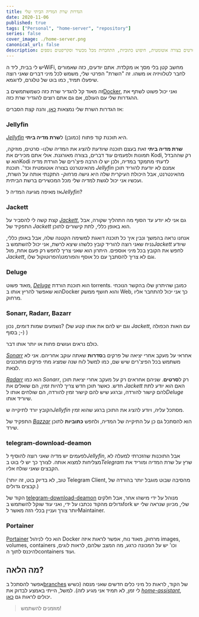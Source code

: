 ```yaml
---
title: הגדרות שרת המדיה הביתי שלי
date: 2020-11-06
published: true
tags: ["Personal", "home-server", "repository"]
series: false
cover_image: ./home-server.png
canonical_url: false
description: איך מוגדר שרת המדיה הביתי שלי, להורדת סדרות וסרטים בצורה אוטומטית, חיפוש כתוביות, התחברות מכל מכשיר וסקריפטים נוספים
---
```


יש לי בבית, ליד הWiFi, מחשב קטן בלי מסך או מקלדת. אתם יודעים, כזה שאמורים לחבר לטלוויזיה או משהו. זה "השרת" הפרטי שלי, משמש לכל מיני דברים שאני רוצה שיפעלו תמיד, כמו בוט של טלגרם, לדוגמא.

זה מאוד קל להגדיר שרת כזה כשמשתמשים ב[Docker](/docker/), ואני יכול פשוט לשתף את ההגדרות שלי עם העולם, אם גם אתם רוצים להגדיר שרת כזה.

אז הגדרות השרת שלי נמצאות [כאן](https://github.com/baruchiro/home-server), והנה קצת הסברים:

### Jellyfin

_[Jellyfin](https://jellyfin.org/)_ היא תוכנת קוד פתוח (כמובן) ל**שרת מדיה ביתי**.

**שרת מדיה ביתי** זאת בעצם תוכנה שיודעת להציג את המדיה שלנו- סרטים, מוזיקה, תמונות ולפעמים עוד דברים, בצורה מאורגנת. אולי אתם מכירים את Kodi, רק שההבדל הוא שKodi לדעתי מתמקד במדיה, ולכן יש לו הרבה פיצ'רים של הורדת מדיה מהאינטרנט בצורה אוטומטית וכד'. תוכנת _Jellyfin_ אמנם לא יודעת להוריד תוכן מהאינטרנט, אבל היכולת העיקרית שלה היא _גישה מרחוק_- התקנתי אותה על השרת, ועכשיו אני יכול לגשת למדיה שלי מכל המכשירים ברשת הביתית.

אז מאיפה מגיעה המדיה ל*Jellyfin*?

### Jackett

קצת קשה לי להסביר על _[Jackett](https://github.com/Jackett/Jackett)_, גם אני לא יודע עד הסוף מה התהליך שקורה, אבל התפקיד של _Jackett_ הוא באופן כללי, לתת קישורים לתוכן.

אנחנו נראה בהמשך ונבין איך כל תוכנה דואגת למשימה הקטנה שלה, אבל באופן כללי, נניח שאני רוצה להוריד קובץ כלשהו שיצא לרשת, אני יכול להשתמש ב*Jackett* שיודע לחפש את הקובץ בכל מיני אוספים. היתרון הוא שאני צריך לחפש רק פעם אחת, מול _Jackett_, וגם לא צריך להסתבך עם כל אוסף והפורמט\הפרוטוקול שלו.

### Deluge

מאוד פשוט, _[Deluge](https://deluge-torrent.org/)_ הוא תוכנת הורדת torrents. כמובן שהיתרון שלו בהקשר הנוכחי הוא שאפשר להריץ אותו בDocker והוא חושף ממשק Web, כך אני יכול להתחבר אליו מרחוק.

### Sonarr, Radarr, Bazarr

נשמעים שמות דומים, נכון? (וגם יש להם את אותו קטע של _Jackett_, עם האות הכפולה בסוף ;-) )

כולם נראים ועושים פחות או יותר אותו דבר.

_[Sonarr](https://sonarr.tv/)_ אחראי על מעקב אחרי יציאה של פרקים ב**סדרות** שאתה עוקב אחריהם. אני לא משתמש בכל הפיצ'רים שיש שם, כמו למשל לוח שנה שמציג מתי פרקים מתוכננים לצאת.

_[Radarr](https://radarr.video/)_ הוא כמו _Sonarr_, רק ל**סרטים**. שניהם אחראים רק על מעקב אחרי יציאת תוכן חדש. כאשר תוכן חדש צריך להיות זמין, הם שואלים את _Jackett_ האם הוא יודע לתת להם קישור להורדה, וברגע שיש להם קישור זמין להורדה, הם שולחים אותו ל*Deluge* שיוריד אותו.

הקובץ יורד לתיקייה ש*Jellyfin* מסתכל עליה, ויודע להציג את התוכן ברגע שהוא זמין.

התפקיד של _[Bazzar](https://www.bazarr.media/)_ הוא להסתכל גם כן על התיקייה של המדיה, ולחפש **כתוביות** לתוכן שירד.

### telegram-download-deamon

לפעמים יש מדיה שאני רוצה להוסיף ל*Jellyfin*, אבל התוכנות שהזכרתי למעלה לא מצליחות למצוא אותה. לצורך כך יש לי בוט ב*Telegram* שרץ על שרת המדיה ומוריד את הקבצים שאני שולח אליו.

(טוב, לא בדיוק בוט, זה יותר Telegram Client, מהסיבה שבוט מוגבל יותר בהורדה של קבצים גדולים.)

הקוד של [telegram-download-deamon](https://github.com/alfem/telegram-download-daemon) מנוהל על ידי מישהו אחר, אבל חלקים גדולים מהקוד נכתבו על ידי, ואני עוד שוקל להשתמש בfork שלי, מכיוון שנראה שלי יש יותר צורך ועניין בכלי הזה מאשר לMaintainer.

### Portainer

[Portainer](https://www.portainer.io/) הוא כלי לניהול Docker מרחוק, מאוד נוח, אפשר לראות איזה images, volumes, containers וכו' יש על המכונה כרגע, מה המצב שלהם, לראות לוגים, להיכנס לתוך הcontainers ועוד.

## מה הלאה?

אפשר להסתכל ב[branches](https://github.com/baruchiro/home-server/branches) של הקוד, לראות כל מיני כלים חדשים שאני מנסה (כשיש לי זמן, לא תמיד אני מגיע לזה). למשל, הייתי באמצע לבדוק את _[home-assistant](https://www.home-assistant.io/)_, יכולים לראות גם [כאן](/home-assistant/).

> מוזמנים להשתמש!
